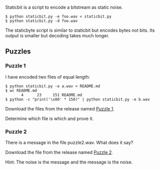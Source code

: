 Staticbit is a script to encode a bitstream as static noise.

    $ python staticbit.py -e foo.wav < staticbit.py
    $ python staticbit.py -d foo.wav

The staticbyte script is similar to staticbit but encodes bytes not bits.
Its output is smaller but decoding takes much longer.

## Puzzles

### Puzzle 1

I have encoded two files of equal length:

    $ python staticbit.py -e a.wav < README.md
    $ wc README.md
           4      23     151 README.md
    $ python -c "print('\x00' * 150)" | python staticbit.py -e b.wav

Download the files from the release named [Puzzle 1][].

Determine which file is which and prove it.

[Puzzle 1]: https://github.com/eliteraspberries/staticbit/releases/tag/puzzle1

### Puzzle 2

There is a message in the file puzzle2.wav. What does it say?

Download the file from the release named [Puzzle 2][].

[Puzzle 2]: https://github.com/eliteraspberries/staticbit/releases/tag/puzzle2

Hint: The noise is the message and the message is the noise.
